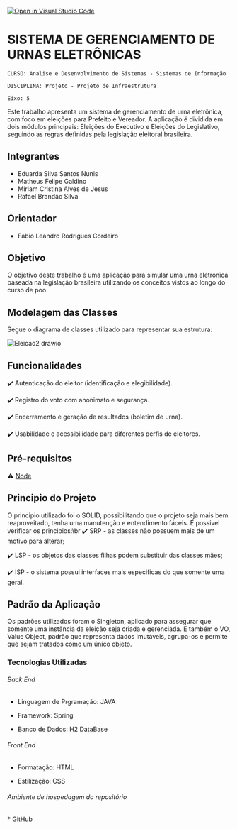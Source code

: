 [![Open in Visual Studio Code](https://classroom.github.com/assets/open-in-vscode-2e0aaae1b6195c2367325f4f02e2d04e9abb55f0b24a779b69b11b9e10269abc.svg)](https://classroom.github.com/online_ide?assignment_repo_id=17323872&assignment_repo_type=AssignmentRepo)
# SISTEMA DE GERENCIAMENTO DE URNAS ELETRÔNICAS

`CURSO: Analise e Desenvolvimento de Sistemas - Sistemas de Informação`

`DISCIPLINA: Projeto - Projeto de Infraestrutura`

`Eixo: 5`

Este trabalho apresenta um sistema de gerenciamento de urna eletrônica, com foco em eleições para Prefeito e Vereador. A aplicação é dividida em dois módulos principais: Eleições do Executivo e Eleições do Legislativo, seguindo as regras definidas pela legislação eleitoral brasileira. 

## Integrantes


* Eduarda Silva Santos Nunis
* Matheus Felipe Galdino
* Míriam Cristina Alves de Jesus
* Rafael Brandão Silva

## Orientador

* Fabio Leandro Rodrigues Cordeiro
  
## Objetivo

O objetivo deste trabalho é uma aplicação para simular uma urna eletrônica baseada na legislação brasileira utilizando os conceitos vistos ao longo do curso de poo.

## Modelagem das Classes

 Segue o diagrama de classes utilizado para representar sua estrutura:

![Eleicao2 drawio](https://github.com/user-attachments/assets/2d9809b3-d9d0-4d72-b4e1-b9a433f0ffb1)


 ## Funcionalidades

:heavy_check_mark: Autenticação do eleitor (identificação e elegibilidade).

:heavy_check_mark: Registro do voto com anonimato e segurança.

:heavy_check_mark: Encerramento e geração de resultados (boletim de urna).

:heavy_check_mark: Usabilidade e acessibilidade para diferentes perfis de eleitores.


## Pré-requisitos

:warning: [Node](https://nodejs.org/en/download/)

## Principio do Projeto

O principio utilizado foi o SOLID, possibilitando que o projeto seja mais bem reaproveitado, tenha uma manutenção e entendimento fáceis. É possivel verificar os principios:\br
:heavy_check_mark: SRP - as classes não possuem mais de um motivo para alterar;


:heavy_check_mark: LSP - os objetos das classes filhas podem substituir das classes mães;


:heavy_check_mark: ISP - o sistema possui interfaces mais especificas do que somente uma geral.

## Padrão da Aplicação

Os padrões utilizados foram o Singleton, aplicado para assegurar que somente uma instância da eleição seja criada e gerenciada. E também o VO, Value Object, padrão que representa dados imutáveis, agrupa-os e permite que sejam tratados como um único objeto. 

### Tecnologias Utilizadas

<H6>Back End</H6> 


* Linguagem de Prgramação: JAVA

  
* Framework: Spring

  
* Banco de Dados: H2 DataBase

  

<H6>Front End</H6> 

* Formatação: HTML

  
* Estilização: CSS

<H6>Ambiente de hospedagem do repositório</H6> 
* GitHub







